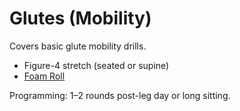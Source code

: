 # Glutes (Mobility)

Covers basic glute mobility drills.

- Figure-4 stretch (seated or supine)  
- [Foam Roll](foam_roll.md)

Programming: 1–2 rounds post-leg day or long sitting.
